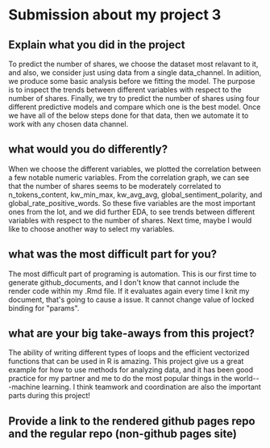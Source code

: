 # Submission about my project 3

## Explain what you did in the project

To predict the number of shares, we choose the dataset most relavant to it, and also, we consider just using data from a single data_channel.
In adiition, we produce some basic analysis before we fitting the model. The purpose is to inspect the trends between different variables 
with respect to the number of shares. Finally, we try to predict the number of shares using four different predictive models and compare 
which one is the best model. Once we have all of the below steps done for that data, then we automate it to work with any chosen data channel.

## what would you do differently?

When we choose the different variables, we plotted the correlation between a few notable numeric variables. From the correlation graph, we can
see that the number of shares seems to be moderately correlated to n_tokens_content, kw_min_max, kw_avg_avg, global_sentiment_polarity, and global_rate_positive_words. So these five variables are the most important ones from the lot, and we did further EDA, to see trends between different variables with respect to the number of shares. Next time, maybe I would like to choose another way to select my variables.

## what was the most difficult part for you?

The most difficult part of programing is automation. This is our first time to generate github_documents, and I don't know that cannot include 
the render code within my .Rmd file. If it evaluates again every time I knit my document, that's going to cause a issue. It cannot change value
of locked binding for "params". 

## what are your big take-aways from this project?

The ability of writing different types of loops and the efficient vectorized functions that can be used in R is amazing. This project give us a 
great example for how to use methods for analyzing data, and it has been good practice for my partner and me to do the most popular things in the
world---machine learning. I think teamwork and coordination are also the important parts during this project!

## Provide a link to the rendered github pages repo and the regular repo (non-github pages site)
